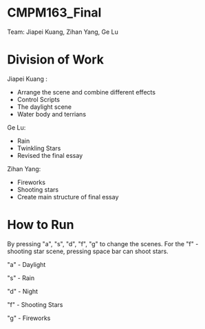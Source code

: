 # CMPM163_Final
 Team: Jiapei Kuang, Zihan Yang, Ge Lu

# Division of Work
Jiapei Kuang : 
  - Arrange the scene and combine different effects 
  - Control Scripts 
  - The daylight scene 
  - Water body and terrians 
 
Ge Lu:
  - Rain
  - Twinkling Stars
  - Revised the final essay  

Zihan Yang:
  - Fireworks
  - Shooting stars
  - Create main structure of final essay

# How to Run
By pressing "a", "s", "d", "f", "g" to change the scenes. For the "f" - shooting star scene, pressing space bar can shoot stars.

"a" - Daylight

"s" - Rain

"d" - Night 

"f" - Shooting Stars

"g" - Fireworks
